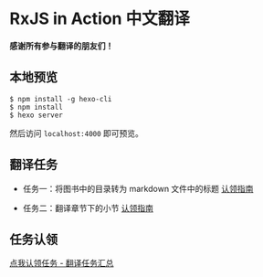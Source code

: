 # RxJS in Action 中文翻译

**感谢所有参与翻译的朋友们！**

## 本地预览

```
$ npm install -g hexo-cli
$ npm install
$ hexo server
```

然后访问 `localhost:4000` 即可预览。


## 翻译任务

* 任务一：将图书中的目录转为 markdown 文件中的标题
[认领指南](https://github.com/docschina/rxjs-in-action/issues/2)

* 任务二：翻译章节下的小节
[认领指南](https://github.com/docschina/rxjs-in-action/issues/25)

## 任务认领
[点我认领任务 - 翻译任务汇总](https://github.com/docschina/rxjs-in-action/projects/1)

